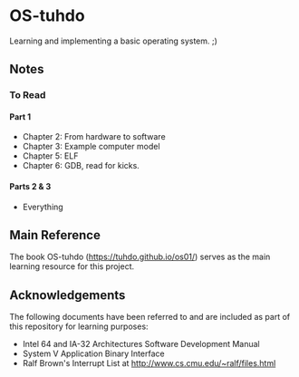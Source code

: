 # OS-tuhdo
Learning and implementing a basic operating system. ;)

## Notes
### To Read
#### Part 1
+ Chapter 2: From hardware to software
+ Chapter 3: Example computer model
+ Chapter 5: ELF
+ Chapter 6: GDB, read for kicks.

#### Parts 2 & 3
+ Everything

## Main Reference
The book OS-tuhdo (https://tuhdo.github.io/os01/) serves as the main learning resource for this project.

## Acknowledgements
The following documents have been referred to and are included as part of this repository for learning purposes:
+ Intel 64 and IA-32 Architectures Software Development Manual
+ System V Application Binary Interface
+ Ralf Brown's Interrupt List at http://www.cs.cmu.edu/~ralf/files.html
